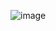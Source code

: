 ![image](https://github.com/koengu/XposedFrameworkOffline/assets/40539111/8e6a281e-3f77-4bde-bb7d-9ab4aab1eb6f)

